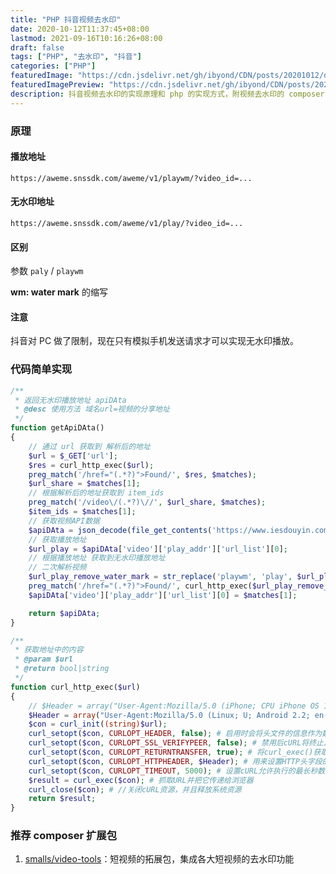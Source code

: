 ```yaml
---
title: "PHP 抖音视频去水印"
date: 2020-10-12T11:37:45+08:00
lastmod: 2021-09-16T10:16:26+08:00
draft: false
tags: ["PHP", "去水印", "抖音"]
categories: ["PHP"]
featuredImage: "https://cdn.jsdelivr.net/gh/ibyond/CDN/posts/20201012/douyin.jpg"
featuredImagePreview: "https://cdn.jsdelivr.net/gh/ibyond/CDN/posts/20201012/douyin.jpg"
description: 抖音视频去水印的实现原理和 php 的实现方式，附视频去水印的 composer 扩展包
---
```

<!--more-->
### 原理

#### 播放地址
`https://aweme.snssdk.com/aweme/v1/playwm/?video_id=...`
#### 无水印地址
`https://aweme.snssdk.com/aweme/v1/play/?video_id=...`
#### 区别
参数 `paly` / `playwm`

**wm: water mark** 的缩写
#### 注意

抖音对 PC 做了限制，现在只有模拟手机发送请求才可以实现无水印播放。

### 代码简单实现

```php
/**
 * 返回无水印播放地址 apiDAta
 * @desc 使用方法 域名url=视频的分享地址
 */
function getApiDAta()
{
    // 通过 url 获取到 解析后的地址
    $url = $_GET['url'];
    $res = curl_http_exec($url);
    preg_match('/href="(.*?)">Found/', $res, $matches);
    $url_share = $matches[1];
    // 根据解析后的地址获取到 item_ids
    preg_match('/video\/(.*?)\//', $url_share, $matches);
    $item_ids = $matches[1];
    // 获取视频API数据
    $apiDAta = json_decode(file_get_contents('https://www.iesdouyin.com/web/api/v2/aweme/iteminfo/?item_ids=' . $item_ids), true)['item_list'][0];
    // 获取播放地址
    $url_play = $apiDAta['video']['play_addr']['url_list'][0];
    // 根据播放地址 获取到无水印播放地址
    // 二次解析视频
    $url_play_remove_water_mark = str_replace('playwm', 'play', $url_play);
    preg_match('/href="(.*?)">Found/', curl_http_exec($url_play_remove_water_mark), $matches);
    $apiDAta['video']['play_addr']['url_list'][0] = $matches[1];

    return $apiDAta;
}

/**
 * 获取地址中的内容
 * @param $url
 * @return bool|string
 */
function curl_http_exec($url)
{
    // $Header = array("User-Agent:Mozilla/5.0 (iPhone; CPU iPhone OS 11_0 like Mac OS X) AppleWebKit/604.1.38 (KHTML, like Gecko) Version/11.0 Mobile/15A372 Safari/604.1");
    $Header = array("User-Agent:Mozilla/5.0 (Linux; U; Android 2.2; en-us; Nexus One Build/FRF91) AppleWebKit/533.1 (KHTML, like Gecko) Version/4.0 Mobile Safari/533.1");
    $con = curl_init((string)$url);
    curl_setopt($con, CURLOPT_HEADER, false); # 启用时会将头文件的信息作为数据流输出。
    curl_setopt($con, CURLOPT_SSL_VERIFYPEER, false); # 禁用后cURL将终止从服务端进行验证。
    curl_setopt($con, CURLOPT_RETURNTRANSFER, true); # 将curl_exec()获取的信息以文件流的形式返回，而不是直接输出。
    curl_setopt($con, CURLOPT_HTTPHEADER, $Header); # 用来设置HTTP头字段的数组
    curl_setopt($con, CURLOPT_TIMEOUT, 5000); # 设置cURL允许执行的最长秒数。
    $result = curl_exec($con); # 抓取URL并把它传递给浏览器
    curl_close($con); # //关闭cURL资源，并且释放系统资源
    return $result;
}
```

### 推荐 composer 扩展包

1. [smalls/video-tools](https://github.com/SMalls0098/video-tools)：短视频的拓展包，集成各大短视频的去水印功能